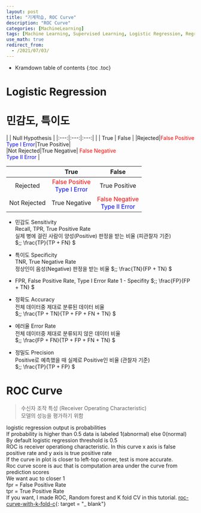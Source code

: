 ```yaml
---
layout: post
title: "기계학습, ROC Curve"
description: "ROC Curve"
categories: [MachineLearning]
tags: [Machine Learning, Supervised Learning, Logistic Regression, Regression, ROC Curve]
use_math: true
redirect_from:
  - /2021/07/03/
---
```


* Kramdown table of contents
{:toc .toc}

# Logistic Regression
 

# 민감도, 특이도    
| | Null Hypothesis |
|:---:|:---:|:---:|
| | True | False |
|Rejected|<span style="color:red">False Positive</span><br /><span style="color:blue">Type I Error</span>|True Positive|    
|Not Rejected|True Negative|<span style="color:red"> False Negative</span><br /><span style="color:blue"> Type II Error </span>|    


| | True | False |
|:---:|:---:|:---:|
|Rejected|<span style="color:red">False Positive</span><br /><span style="color:blue">Type I Error</span>|True Positive|    
|Not Rejected|True Negative|<span style="color:red"> False Negative</span><br /><span style="color:blue"> Type II Error </span>|    

- 민감도 Sensitivity     
Recall, TPR, True Positive Rate    
실제 병에 걸린 사람이 양성(Positive) 판정을 받는 비율 (피관찰자 기준)    
$\;\; \frac{TP}{TP + FN} $    

- 특이도 Specificity    
TNR, True Negative Rate    
정상인이 음성(Negative) 판정을 받는 비율
$\;\; \frac{TN}{FP + TN} $    

- FPR, False Positive Rate, Type I Error Rate
1 - Specifity
$\;\; \frac{FP}{FP + TN} $    

- 정확도 Accuracy    
전체 데이터중 제대로 분류된 데이터 비율   
$\;\; \frac{TP + TN}{TP + FP + FN + TN} $    

- 에러율 Error Rate    
전체 데이터중 제대로 분류되지 않은 데이터 비율  
$\;\; \frac{FP + FN}{TP + FP + FN + TN} $   

- 정밀도 Precision    
Positive로 예측했을 때 실제로 Positive인 비율 (관찰자 기준)  
$\;\; \frac{TP}{TP + FP} $   


# ROC Curve    
> 수신자 조작 특성 (Receiver Operating Characteristic)      
> 모델의 성능을 평가하기 위함   



logistic regression output is probabilities         
If probability is higher than 0.5 data is labeled 1(abnormal) else 0(normal)         
By default logistic regression threshold is 0.5           
ROC is receiver operationg characteristic. In this curve x axis is false positive rate and y axis is true positive rate            
If the curve in plot is closer to left-top corner, test is more accurate.        
Roc curve score is auc that is computation area under the curve from prediction scores          
We want auc to closer 1            
fpr = False Positive Rate           
tpr = True Positive Rate            
If you want, I made ROC, Random forest and K fold CV in this tutorial. 
[roc-curve-with-k-fold-c](https://www.kaggle.com/kanncaa1/roc-curve-with-k-fold-cv/){: target = "_ blank"}           
